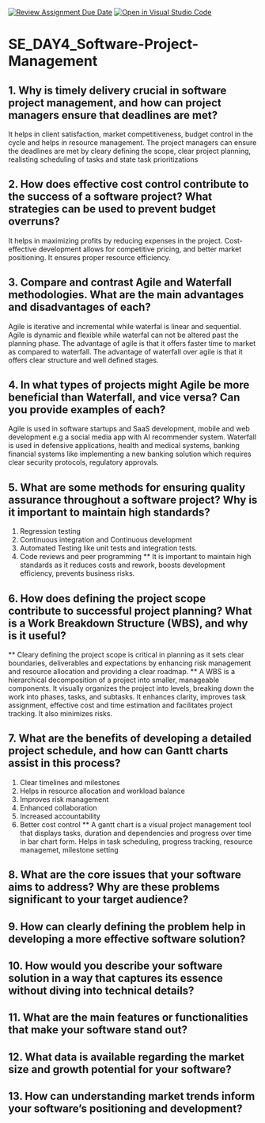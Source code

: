 [![Review Assignment Due Date](https://classroom.github.com/assets/deadline-readme-button-22041afd0340ce965d47ae6ef1cefeee28c7c493a6346c4f15d667ab976d596c.svg)](https://classroom.github.com/a/9pw6JKcu)
[![Open in Visual Studio Code](https://classroom.github.com/assets/open-in-vscode-2e0aaae1b6195c2367325f4f02e2d04e9abb55f0b24a779b69b11b9e10269abc.svg)](https://classroom.github.com/online_ide?assignment_repo_id=18429231&assignment_repo_type=AssignmentRepo)
# SE_DAY4_Software-Project-Management
## 1. Why is timely delivery crucial in software project management, and how can project managers ensure that deadlines are met? 
It helps in client satisfaction, market competitiveness, budget control in the cycle and helps in resource management. The project managers can ensure the deadlines are met by cleary defining the scope, clear project planning, realisting scheduling of tasks and state task prioritizations

## 2. How does effective cost control contribute to the success of a software project? What strategies can be used to prevent budget overruns?
It helps in maximizing profits by reducing expenses in the project. Cost-effective development allows for competitive pricing, and better market positioning. It ensures proper resource efficiency.

## 3. Compare and contrast Agile and Waterfall methodologies. What are the main advantages and disadvantages of each?
Agile is iterative and incremental while waterfal is linear and sequential. Agile is dynamic and flexible while waterfal can not be altered past the planning phase.
The advantage of agile is that it offers faster time to market as compared to waterfall. The advantage of waterfall over agile is that it offers clear structure and well defined stages.

## 4. In what types of projects might Agile be more beneficial than Waterfall, and vice versa? Can you provide examples of each? 
Agile is used in software startups and SaaS development, mobile and web development e.g a social media app with AI recommender system. Waterfall is used in defensive applications, health and medical systems, banking financial systems like implementing a new banking solution which requires clear security protocols, regulatory approvals.

## 5. What are some methods for ensuring quality assurance throughout a software project? Why is it important to maintain high standards?
1. Regression testing
2. Continuous integration and Continuous development
3. Automated Testing like unit tests and integration tests.
4. Code reviews and peer programming
** It is important to maintain high standards as it reduces costs and rework, boosts development efficiency, prevents business risks.

## 6. How does defining the project scope contribute to successful project planning? What is a Work Breakdown Structure (WBS), and why is it useful?
** Cleary defining the project scope is critical in planning as it sets clear boundaries, deliverables and expectations by enhancing risk management and resource allocation and providing a clear roadmap. 
** A WBS is a hierarchical decomposition of a project into smaller, manageable components. It visually organizes the project into levels, breaking down the work into phases, tasks, and subtasks. It enhances clarity, improves task assignment, effective cost and time estimation and facilitates project tracking. It also minimizes risks.

## 7. What are the benefits of developing a detailed project schedule, and how can Gantt charts assist in this process?
1. Clear timelines and milestones
2. Helps in resource allocation and workload balance
3. Improves risk management
4. Enhanced collaboration
5. Increased accountability
6. Better cost control
** A gantt chart is a visual project management tool that displays tasks, duration and dependencies and progress over time in bar chart form. Helps in task scheduling, progress tracking, resource managemet, milestone setting

## 8. What are the core issues that your software aims to address? Why are these problems significant to your target audience?
## 9. How can clearly defining the problem help in developing a more effective software solution?
## 10. How would you describe your software solution in a way that captures its essence without diving into technical details?
## 11. What are the main features or functionalities that make your software stand out?
## 12. What data is available regarding the market size and growth potential for your software?
## 13. How can understanding market trends inform your software’s positioning and development?
